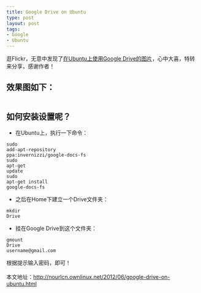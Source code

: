 ```yaml
--- 
title: Google Drive on Ubuntu
type: post
layout: post
tags: 
- Google
- Ubuntu
---
```

逛Flickr，无意中发现了<a href="http://www.flickr.com/photos/shizhao/7115739961/in/contacts/">在Ubuntu上使用Google Drive的图片</a>，心中大喜，特转来分享，感谢作者！<br /><h2>效果图如下：</h2><img alt="" src="http://farm8.staticflickr.com/7212/7115739961_2a8a6472d4.jpg" /><br /><h2>如何安装设置呢？</h2><ul><li>在Ubuntu上，执行一下命令：</li></ul><div><pre><code><span>sudo</span> <span>add</span><span>-</span><span>apt</span><span>-</span><span>repository</span> <span>ppa</span><span>:invernizzi</span><span>/</span><span>google</span><span>-</span><span>docs</span><span>-</span><span>fs</span><br /><span>sudo</span> <span>apt</span><span>-</span><span>get</span> <span>update</span><br /><span>sudo</span> <span>apt</span><span>-</span><span>get</span> <span>install</span> <span>google</span><span>-</span><span>docs</span><span>-</span><span>fs</span><br /></code></pre></div><ul><li>之后在Home下建立一个Drive文件夹：</li></ul><div><pre><code><span>mkdir</span> <span>Drive</span><br /></code></pre></div><ul><li>挂在Google Drive到这个文件夹：</li></ul><div><pre><code><span>gmount</span> <span>Drive</span> <span>username</span><span>@gmail</span><span>.</span><span>com</span><br /></code></pre></div>根据提示输入密码，即可！<br /><br />本文地址：<a href="http://nourlcn.ownlinux.net/2012/06/google-drive-on-ubuntu.html">http://nourlcn.ownlinux.net/2012/06/google-drive-on-ubuntu.html</a>
